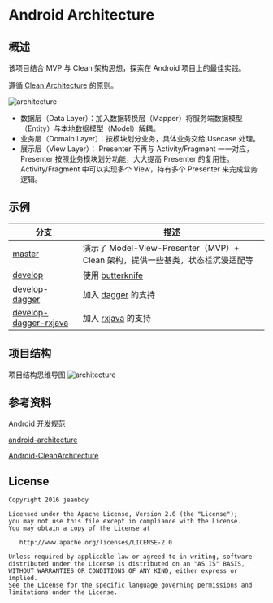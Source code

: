 # Android Architecture

## 概述

该项目结合 MVP 与 Clean 架构思想，探索在 Android 项目上的最佳实践。

遵循 [Clean Architecture](https://blog.8thlight.com/uncle-bob/2012/08/13/the-clean-architecture.html) 的原则。

<img src="https://github.com/jeanboydev/Android-Architecture/blob/master/resources/images/android-architecture.png" alt="architecture"/>

- 数据层（Data Layer）：加入数据转换层（Mapper）将服务端数据模型（Entity）与本地数据模型（Model）解耦。
- 业务层（Domain Layer）：按模块划分业务，具体业务交给 Usecase 处理。
- 展示层（View Layer）： Presenter 不再与 Activity/Fragment 一一对应，Presenter 按照业务模块划分功能，大大提高 Presenter 的复用性。Activity/Fragment 中可以实现多个 View，持有多个 Presenter 来完成业务逻辑。

## 示例

| 分支 | 描述 |
| ------------- | ------------- |
| [master](https://github.com/jeanboydev/Android-Architecture) | 演示了 Model-View-Presenter（MVP）+ Clean 架构，提供一些基类，状态栏沉浸适配等 |
| [develop](https://github.com/jeanboydev/Android-Architecture/tree/develop) | 使用 [butterknife](https://github.com/JakeWharton/butterknife) |
| [develop-dagger](https://github.com/jeanboydev/Android-Architecture/tree/develop-dagger) | 加入 [dagger](https://github.com/google/dagger) 的支持 |
| [develop-dagger-rxjava](https://github.com/jeanboydev/Android-Architecture/tree/develop-dagger-rxjava) | 加入 [rxjava](https://github.com/ReactiveX/RxJava) 的支持 |

## 项目结构

项目结构思维导图
<img src="https://github.com/jeanboydev/Android-Architecture/blob/master/resources/images/android_project.png" alt="architecture"/>

## 参考资料
[Android 开发规范](https://github.com/Blankj/AndroidStandardDevelop)

[android-architecture](https://github.com/googlesamples/android-architecture)

[Android-CleanArchitecture](https://github.com/android10/Android-CleanArchitecture)

## License

    Copyright 2016 jeanboy

    Licensed under the Apache License, Version 2.0 (the "License");
    you may not use this file except in compliance with the License.
    You may obtain a copy of the License at

       http://www.apache.org/licenses/LICENSE-2.0

    Unless required by applicable law or agreed to in writing, software
    distributed under the License is distributed on an "AS IS" BASIS,
    WITHOUT WARRANTIES OR CONDITIONS OF ANY KIND, either express or implied.
    See the License for the specific language governing permissions and
    limitations under the License.